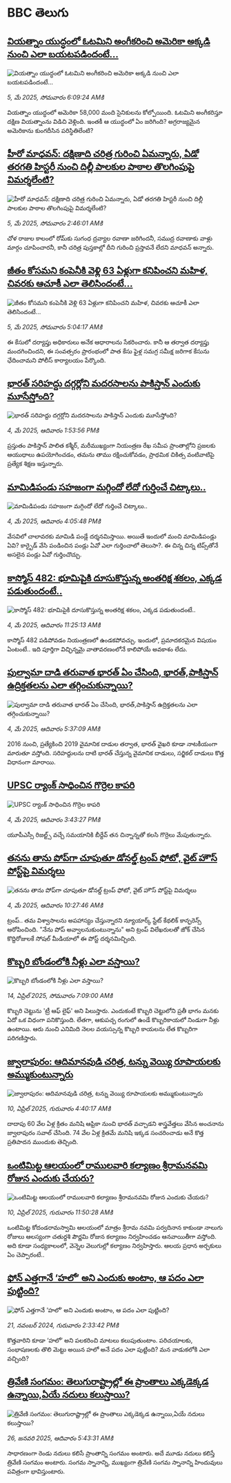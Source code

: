 # BBC తెలుగు## [వియత్నాం యుద్ధంలో ఓటమిని అంగీకరించి అమెరికా అక్కడి నుంచి  ఎలా బయటపడిందంటే... ](https://www.bbc.com/telugu/articles/cp8jg6e49zro?at_campaign=githubrss)![వియత్నాం యుద్ధంలో ఓటమిని అంగీకరించి అమెరికా అక్కడి నుంచి  ఎలా బయటపడిందంటే... ](https://ichef.bbci.co.uk/ace/standard/240/cpsprodpb/cb8c/live/6412a150-28f0-11f0-b26b-ab62c890638b.jpg)_5, మే 2025, సోమవారం 6:09:24 AMకి_వియత్నాం యుద్ధంలో అమెరికా 58,000 మంది సైనికులను కోల్పోయింది. ఓటమిని అంగీకరిస్తూ దక్షిణ వియత్నాంను విడిచి వెళ్లింది. ఇంతకీ ఆ యుద్ధంలో ఏం జరిగింది? అగ్రరాజ్యమైన అమెరికాను కుంగదీసిన పరిస్థితిలేంటి?## [హీరో మాధవన్: దక్షిణాది చరిత్ర గురించి ఏమన్నారు, ఏడో తరగతి హిస్టరీ నుంచి దిల్లీ పాలకుల పాఠాల తొలగింపుపై విమర్శలేంటి? ](https://www.bbc.com/telugu/articles/cvgn92k941do?at_campaign=githubrss)![హీరో మాధవన్: దక్షిణాది చరిత్ర గురించి ఏమన్నారు, ఏడో తరగతి హిస్టరీ నుంచి దిల్లీ పాలకుల పాఠాల తొలగింపుపై విమర్శలేంటి? ](https://ichef.bbci.co.uk/ace/standard/240/cpsprodpb/3125/live/af3c9030-295b-11f0-b921-c12af3aef217.jpg)_5, మే 2025, సోమవారం 2:46:01 AMకి_చోళ రాజుల కాలంలో రోమ్‌కు సుగంధ ద్రవ్యాల రవాణా జరిగిందనీ, సముద్ర రవాణాకు వాళ్లు మార్గం చూపించారనీ, కానీ చరిత్ర పుస్తకాల్లో దీని గురించి ప్రస్తావనే లేదని మాధవన్ అన్నారు.## [జీతం కోసమని కంపెనీకి వెళ్లి 63 ఏళ్లుగా కనిపించని మహిళ, చివరకు ఆచూకీ ఎలా తెలిసిందంటే...](https://www.bbc.com/telugu/articles/c0r5kqxdzdxo?at_campaign=githubrss)![జీతం కోసమని కంపెనీకి వెళ్లి 63 ఏళ్లుగా కనిపించని మహిళ, చివరకు ఆచూకీ ఎలా తెలిసిందంటే...](https://ichef.bbci.co.uk/ace/standard/240/cpsprodpb/5465/live/cfbefde0-296d-11f0-926b-c509bdc2674c.jpg)_5, మే 2025, సోమవారం 5:04:17 AMకి_ఈ కేసులో దర్యాప్తు అధికారులు అనేక ఆధారాలను సేకరించారు. కానీ ఆ తర్వాత దర్యాప్తు మందగించిందని, ఈ సంవత్సరం ప్రారంభంలో పాత కేసు ఫైళ్ల సమగ్ర సమీక్ష జరిగాక కేసును ఛేదించామని పోలీస్ కార్యాలయం పేర్కొంది.## [భారత్ సరిహద్దు దగ్గర్లోని మదరసాలను పాకిస్తాన్ ఎందుకు మూసేస్తోంది?](https://www.bbc.com/telugu/articles/c0qnkxkvzw2o?at_campaign=githubrss)![భారత్ సరిహద్దు దగ్గర్లోని మదరసాలను పాకిస్తాన్ ఎందుకు మూసేస్తోంది?](https://ichef.bbci.co.uk/ace/standard/240/cpsprodpb/c17f/live/50edae10-28de-11f0-b26b-ab62c890638b.jpg)_4, మే 2025, ఆదివారం 1:53:56 PMకి_ప్రస్తుతం పాకిస్తాన్ పాలిత కశ్మీర్, మరీముఖ్యంగా నియంత్రణ రేఖ సమీప ప్రాంతాల్లోని ప్రజలకు ఆయుధాలు ఉపయోగించడం, తమను తాము రక్షించుకోవడం, ప్రాథమిక చికిత్స వంటివాటిపై ప్రత్యేక శిక్షణ ఇస్తున్నారు.## [మామిడిపండు సహజంగా మగ్గిందో లేదో గుర్తించే చిట్కాలు..](https://www.bbc.com/telugu/articles/c4g71n14q7po?at_campaign=githubrss)![మామిడిపండు సహజంగా మగ్గిందో లేదో గుర్తించే చిట్కాలు..](https://ichef.bbci.co.uk/ace/standard/240/cpsprodpb/5d9d/live/d3d2b830-28fb-11f0-b26b-ab62c890638b.jpg)_4, మే 2025, ఆదివారం 4:05:48 PMకి_వేసవిలో చాలావరకు మామిడి పండ్లే దర్శనమిస్తాయి. అయితే ఇందులో మంచి మామిడిపండ్లు ఏవి? కార్బైడ్ వేసి పండించిన పండ్లు ఏవో ఎలా గుర్తించాలో తెలుసా?. ఈ చిన్న చిన్న టిప్స్‌తోనే అసలైన పండ్లు ఏవో గుర్తించొచ్చు.## [కాస్మోస్ 482: భూమిపైకి దూసుకొస్తున్న అంతరిక్ష శకలం, ఎక్కడ పడుతుందంటే..](https://www.bbc.com/telugu/articles/czrvd3lmpmlo?at_campaign=githubrss)![కాస్మోస్ 482: భూమిపైకి దూసుకొస్తున్న అంతరిక్ష శకలం, ఎక్కడ పడుతుందంటే..](https://ichef.bbci.co.uk/ace/standard/240/cpsprodpb/3579/live/1496a890-27e4-11f0-8c66-ebf25fc2cfef.jpg)_4, మే 2025, ఆదివారం 11:25:13 AMకి_కాస్మోస్ 482 పడిపోవడం నియంత్రణలో ఉండకపోవచ్చు. ఇందులో, ప్రమాదకరమైన విషయం ఏంటంటే.. ఇది పూర్తిగా విచ్ఛిన్నమై వాతావరణంలోనే కాలిపోయే అవకాశం లేదు.## [పుల్వామా దాడి తరువాత భారత్ ఏం చేసింది, భారత్,పాకిస్తాన్ ఉద్రిక్తతలను ఎలా తగ్గించుకున్నాయి? ](https://www.bbc.com/telugu/articles/cn7x3zlkjm1o?at_campaign=githubrss)![పుల్వామా దాడి తరువాత భారత్ ఏం చేసింది, భారత్,పాకిస్తాన్ ఉద్రిక్తతలను ఎలా తగ్గించుకున్నాయి? ](https://ichef.bbci.co.uk/ace/standard/240/cpsprodpb/2d50/live/461d18c0-281d-11f0-8c66-ebf25fc2cfef.jpg)_4, మే 2025, ఆదివారం 5:37:09 AMకి_2016 నుంచి, ప్రత్యేకించి 2019 వైమానిక దాడుల తర్వాత, భారత్ ‌వైఖరి కూడా నాటకీయంగా మారుతూ వస్తోంది. సరిహద్దులను దాటి భారత్ చేస్తున్న వైమానిక దాడులు, సర్జికల్ దాడులు కొత్త విధానంగా మారాయి.## [UPSC ర్యాంక్ సాధించిన గొర్రెల కాపరి](https://www.bbc.com/telugu/articles/ceqr34eg597o?at_campaign=githubrss)![UPSC ర్యాంక్ సాధించిన గొర్రెల కాపరి](https://ichef.bbci.co.uk/ace/standard/240/cpsprodpb/83c4/live/a05ab9f0-28fe-11f0-8f57-b7237f6a66e6.jpg)_4, మే 2025, ఆదివారం 3:43:27 PMకి_యూపీఎస్సీ రిజల్ట్స్ వచ్చే సమయానికి బీర్దేవ్ తన చిన్నాన్నతో కలసి గొర్రెలు మేపుతున్నారు.## [తనను తాను పోప్‌గా చూపుతూ డోనల్డ్ ట్రంప్ ఫోటో, వైట్‌ హౌస్ పోస్ట్‌పై విమర్శలు](https://www.bbc.com/telugu/articles/cwy67kk272wo?at_campaign=githubrss)![తనను తాను పోప్‌గా చూపుతూ డోనల్డ్ ట్రంప్ ఫోటో, వైట్‌ హౌస్ పోస్ట్‌పై విమర్శలు](https://ichef.bbci.co.uk/ace/standard/240/cpsprodpb/db6d/live/9063c0d0-28ba-11f0-8c66-ebf25fc2cfef.jpg)_4, మే 2025, ఆదివారం 10:27:46 AMకి_ట్రంప్.. తమ విశ్వాసాలను అపహాస్యం చేస్తున్నారని న్యూయార్క్ స్టేట్ కేథలిక్ కాన్ఫరెన్స్ ఆరోపించింది. "నేను పోప్ అవ్వాలనుకుంటున్నాను" అని ట్రంప్ విలేఖరులతో జోక్ చేసిన కొద్దిరోజులకే సోషల్ మీడియాలో ఈ పోస్ట్ దర్శనమిచ్చింది.## [కొబ్బరి బోండంలోకి నీళ్లు ఎలా వస్తాయి?](https://www.bbc.com/telugu/articles/czjn4mzxxy8o?at_campaign=githubrss)![కొబ్బరి బోండంలోకి నీళ్లు ఎలా వస్తాయి?](https://ichef.bbci.co.uk/ace/standard/240/cpsprodpb/46c5/live/684a55e0-18fd-11f0-8b11-7756b7b808cc.jpg)_14, ఏప్రిల్ 2025, సోమవారం 7:09:00 AMకి_కొబ్బరి చెట్టును 'ట్రీ ఆఫ్ లైఫ్' అని పిలుస్తారు. ఎందుకంటే కొబ్బరి చెట్టులోని ప్రతీ భాగం మనకు ఏదో ఒక విధంగా పనికొస్తుంది. లేతగా, ఆకుపచ్చ రంగులో ఉండే కొబ్బరికాయలో నిండుగా నీళ్లు ఉంటాయి. ఆరు నుంచి ఎనిమిది నెలల వయస్సున్న కొబ్బరి కాయలను లేత కొబ్బరిగా పరిగణిస్తారు.## [జ్వాలాపురం: ఆదిమానవుడి చరిత్ర, టన్ను వెయ్యి రూపాయలకు అమ్ముకుంటున్నారు ](https://www.bbc.com/telugu/articles/creqqnwdd5qo?at_campaign=githubrss)![జ్వాలాపురం: ఆదిమానవుడి చరిత్ర, టన్ను వెయ్యి రూపాయలకు అమ్ముకుంటున్నారు ](https://ichef.bbci.co.uk/ace/standard/240/cpsprodpb/765e/live/b472e2d0-15b4-11f0-842b-a7355694993d.jpg)_10, ఏప్రిల్ 2025, గురువారం 4:40:17 AMకి_దాదాపు 60 వేల ఏళ్ల క్రితం మనిషి ఆఫ్రికా నుంచి భారత్ వచ్చాడని శాస్త్రవేత్తలు వేసిన అంచనాను జ్వాలాపురం సవాల్ చేసింది. 74 వేల ఏళ్ల క్రితమే మనిషి ఇక్కడ సంచరించాడు అనే కొత్త ప్రతిపాదన ముందుకు తెచ్చింది.## [ఒంటిమిట్ట ఆలయంలో రాములవారి కల్యాణం శ్రీరామనవమి రోజున ఎందుకు చేయరు?](https://www.bbc.com/telugu/articles/ce822j5e465o?at_campaign=githubrss)![ఒంటిమిట్ట ఆలయంలో రాములవారి కల్యాణం శ్రీరామనవమి రోజున ఎందుకు చేయరు?](https://ichef.bbci.co.uk/ace/standard/240/cpsprodpb/fed5/live/25534d40-1601-11f0-b58a-6113af226972.jpg)_10, ఏప్రిల్ 2025, గురువారం 11:50:28 AMకి_ఒంటిమిట్ట కోదండరామస్వామి ఆలయంలో మాత్రం శ్రీరామ నవమి పర్వదినాన కాకుండా నాలుగు రోజులు ఆలస్యంగా చతుర్దశి పౌర్ణమి రోజున కల్యాణం నిర్వహించడం ఆనవాయితీగా వస్తోంది. అది కూడా సంధ్యకాలంలో, వెన్నెల వెలుగుల్లో కల్యాణం నిర్వహిస్తారు. ఆలయ ప్రధాన అర్చకులు ఏం చెప్పారంటే..## [ఫోన్ ఎత్తగానే ‘హలో’ అని ఎందుకు అంటాం, ఆ పదం ఎలా పుట్టింది?](https://www.bbc.com/telugu/articles/cgj7x7gdjq4o?at_campaign=githubrss)![ఫోన్ ఎత్తగానే ‘హలో’ అని ఎందుకు అంటాం, ఆ పదం ఎలా పుట్టింది?](https://ichef.bbci.co.uk/ace/standard/240/cpsprodpb/0618/live/7a20ebb0-a807-11ef-b21e-5359bd56d02f.jpg)_21, నవంబర్ 2024, గురువారం 2:33:42 PMకి_కొత్తవారిని కూడా ‘హలో’ అని పలకరించి మాటలు కలుపుతుంటాం.  పరిచయాలకు, సంభాషణలకు తొలి మెట్టు అయిన హలో అనే పదం ఎలా పుట్టింది? మన వాడుకలోకి ఎలా వచ్చింది?## [త్రివేణి సంగమం: తెలుగురాష్ట్రాల్లో ఈ ప్రాంతాలు ఎక్కడెక్కడ ఉన్నాయి,ఏయే నదులు కలుస్తాయి? ](https://www.bbc.com/telugu/articles/cz7elrr17jeo?at_campaign=githubrss)![త్రివేణి సంగమం: తెలుగురాష్ట్రాల్లో ఈ ప్రాంతాలు ఎక్కడెక్కడ ఉన్నాయి,ఏయే నదులు కలుస్తాయి? ](https://ichef.bbci.co.uk/ace/standard/240/cpsprodpb/9dad/live/7f50e780-da42-11ef-a37f-eba91255dc3d.jpg)_26, జనవరి 2025, ఆదివారం 5:43:31 AMకి_సాధారణంగా రెండు నదులు కలిసే ప్రాంతాన్ని సంగమం అంటారు. అదే మూడు నదులు కలిస్తే త్రివేణి సంగమం అంటారు. సంగమ స్నానాన్ని, ముఖ్యంగా త్రివేణి సంగమ స్నానాన్ని హిందువులు పవిత్రంగా భావిస్తుంటారు.